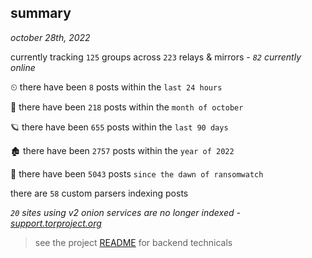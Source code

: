
## summary
_october 28th, 2022_

currently tracking `125` groups across `223` relays & mirrors - _`82` currently online_

⏲ there have been `8` posts within the `last 24 hours`

🦈 there have been `218` posts within the `month of october`

🪐 there have been `655` posts within the `last 90 days`

🏚 there have been `2757` posts within the `year of 2022`

🦕 there have been `5043` posts `since the dawn of ransomwatch`

there are `58` custom parsers indexing posts

_`20` sites using v2 onion services are no longer indexed - [support.torproject.org](https://support.torproject.org/onionservices/v2-deprecation/)_

> see the project [README](https://github.com/joshhighet/ransomwatch#ransomwatch--) for backend technicals
